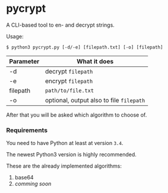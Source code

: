 # pycrypt

A CLI-based tool to en- and decrypt strings.  

Usage:  



```
$ python3 pycrypt.py [-d/-e] [filepath.txt] [-o] [filepath]
```  



Parameter | What it does
--- | ---
-d | decrypt `filepath`
-e | encrypt `filepath`
filepath | `path/to/file.txt`
-o | optional, output also to file `filepath`  


After that you will be asked which algorithm to choose of.


### Requirements  


You need to have Python at least at version `3.4`.  

The newest Python3 version is highly recommended.  


These are the already implemented algorithms:  

  1. base64
  2. *comming soon*
